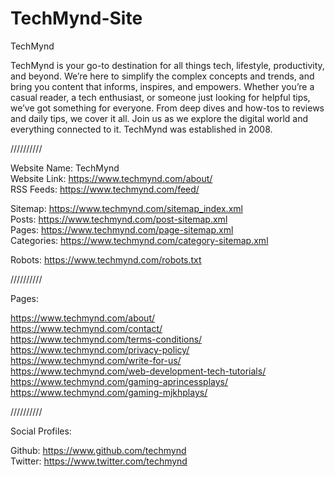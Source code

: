 # TechMynd-Site


TechMynd  

TechMynd is your go-to destination for all things tech, lifestyle, productivity, and beyond. We’re here to simplify the complex concepts and trends, and bring you content that informs, inspires, and empowers. Whether you’re a casual reader, a tech enthusiast, or someone just looking for helpful tips, we’ve got something for everyone. From deep dives and how-tos to reviews and daily tips, we cover it all. Join us as we explore the digital world and everything connected to it. TechMynd was established in 2008.  
  
//////////  
  
Website Name: TechMynd  
Website Link: https://www.techmynd.com/about/     
RSS Feeds: https://www.techmynd.com/feed/     
  
Sitemap: https://www.techmynd.com/sitemap_index.xml   
Posts: https://www.techmynd.com/post-sitemap.xml   
Pages: https://www.techmynd.com/page-sitemap.xml   
Categories: https://www.techmynd.com/category-sitemap.xml   
  
Robots: https://www.techmynd.com/robots.txt   
  
//////////  
  
Pages:  
  
https://www.techmynd.com/about/   
https://www.techmynd.com/contact/   
https://www.techmynd.com/terms-conditions/   
https://www.techmynd.com/privacy-policy/   
https://www.techmynd.com/write-for-us/   
https://www.techmynd.com/web-development-tech-tutorials/   
https://www.techmynd.com/gaming-aprincessplays/   
https://www.techmynd.com/gaming-mjkhplays/   
  
//////////    
    
Social Profiles:   
   
Github: https://www.github.com/techmynd      
Twitter: https://www.twitter.com/techmynd     
  
